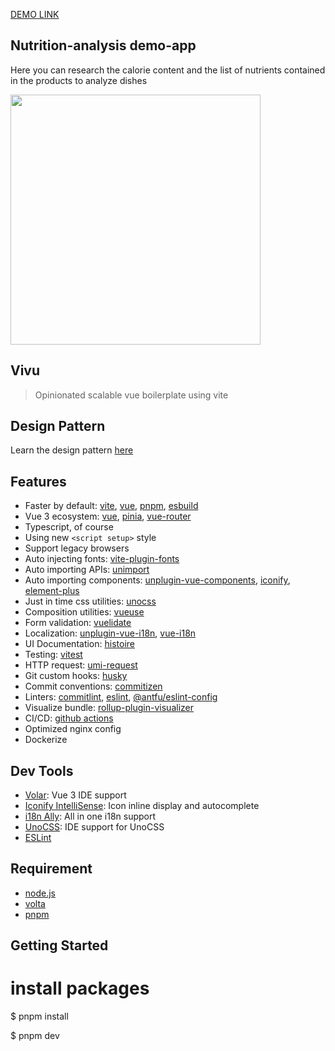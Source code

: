 [DEMO LINK](https://glistening-florentine-5f0a86.netlify.app/)

<h2>Nutrition-analysis demo-app</h2>

<p>Here you can research the calorie content and the list of nutrients contained in the products to analyze dishes</p>
<p><img idth="400" height="400" src="https://i.ibb.co/LCgPPcL/analysis-nutrition.png"></p>

## Vivu
> Opinionated scalable vue boilerplate using vite
## Design Pattern
Learn the design pattern [here](https://github.com/logustra/dave)

## Features
- Faster by default: [vite](https://github.com/vitejs/vite), [vue](https://github.com/vuejs/vue-next), [pnpm](https://github.com/pnpm/pnpm), [esbuild](https://github.com/evanw/esbuild)
- Vue 3 ecosystem: [vue](https://github.com/vuejs/vue-next), [pinia](https://pinia.vuejs.org/), [vue-router](https://github.com/vuejs/vue-router-next)
- Typescript, of course
- Using new `<script setup>` style
- Support legacy browsers
- Auto injecting fonts: [vite-plugin-fonts](https://github.com/stafyniaksacha/vite-plugin-fonts)
- Auto importing APIs: [unimport](https://github.com/unjs/unimport)
- Auto importing components: [unplugin-vue-components](https://github.com/antfu/unplugin-vue-components), [iconify](https://github.com/antfu/vite-plugin-icons), [element-plus](https://github.com/element-plus/element-plus)
- Just in time css utilities: [unocss](https://github.com/unocss/unocss)
- Composition utilities: [vueuse](https://github.com/vueuse/vueuse)
- Form validation: [vuelidate](https://vuelidate-next.netlify.app)
- Localization: [unplugin-vue-i18n](https://github.com/intlify/bundle-tools/tree/main/packages/unplugin-vue-i18n), [vue-i18n](https://github.com/intlify/vue-i18n-next)
- UI Documentation: [histoire](https://github.com/histoire-dev/histoire)
- Testing: [vitest](https://vitest.dev/)
- HTTP request: [umi-request](https://github.com/umijs/umi-request)
- Git custom hooks: [husky](https://github.com/typicode/husky)
- Commit conventions: [commitizen](https://github.com/commitizen/cz-cli)
- Linters: [commitlint](https://github.com/conventional-changelog/commitlint), [eslint](https://github.com/eslint/eslint), [@antfu/eslint-config](https://github.com/antfu/eslint-config)
- Visualize bundle: [rollup-plugin-visualizer](https://github.com/btd/rollup-plugin-visualizer)
- CI/CD: [github actions](https://github.com/features/actions)
- Optimized nginx config
- Dockerize

## Dev Tools
- [Volar](https://marketplace.visualstudio.com/items?itemName=johnsoncodehk.volar): Vue 3 IDE support
- [Iconify IntelliSense](https://marketplace.visualstudio.com/items?itemName=antfu.iconify): Icon inline display and autocomplete
- [i18n Ally](https://marketplace.visualstudio.com/items?itemName=lokalise.i18n-ally): All in one i18n support
- [UnoCSS](https://marketplace.visualstudio.com/items?itemName=antfu.unocss): IDE support for UnoCSS
- [ESLint](https://marketplace.visualstudio.com/items?itemName=dbaeumer.vscode-eslint)

## Requirement
  - [node.js](http://nodejs.org/)
  - [volta](https://docs.volta.sh/guide/getting-started)
  - [pnpm](https://pnpm.js.org/en/installation)

## Getting Started

# install packages
$ pnpm install

$ pnpm dev

